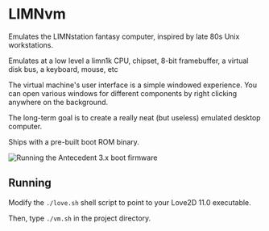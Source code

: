 # LIMNvm

Emulates the LIMNstation fantasy computer, inspired by late 80s Unix workstations.

Emulates at a low level a limn1k CPU, chipset, 8-bit framebuffer, a virtual disk bus, a keyboard, mouse, etc

The virtual machine's user interface is a simple windowed experience. You can open various windows for different components by right clicking anywhere on the background.

The long-term goal is to create a really neat (but useless) emulated desktop computer.

Ships with a pre-built boot ROM binary.

![Running the Antecedent 3.x boot firmware](https://i.imgur.com/eV6MF9h.png)

## Running

Modify the `./love.sh` shell script to point to your Love2D 11.0 executable.

Then, type `./vm.sh` in the project directory.